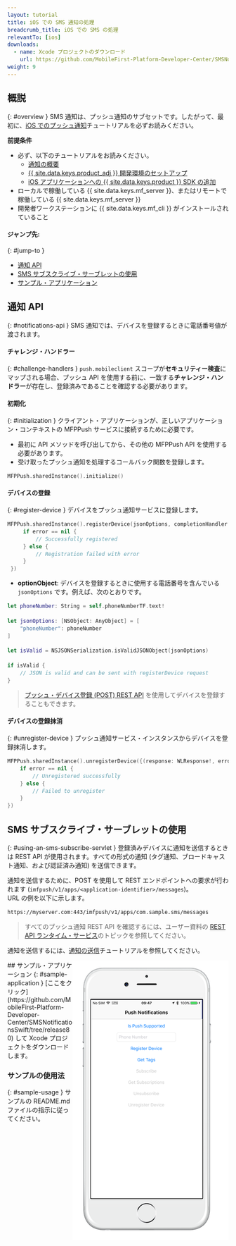 ```yaml
---
layout: tutorial
title: iOS での SMS 通知の処理
breadcrumb_title: iOS での SMS の処理
relevantTo: [ios]
downloads:
  - name: Xcode プロジェクトのダウンロード
    url: https://github.com/MobileFirst-Platform-Developer-Center/SMSNotificationsSwift/tree/release80
weight: 9
---
```

<!-- NLS_CHARSET=UTF-8 -->
## 概説
{: #overview }
SMS 通知は、プッシュ通知のサブセットです。したがって、最初に、[iOS でのプッシュ通知](../../)チュートリアルを必ずお読みください。

**前提条件**

* 必ず、以下のチュートリアルをお読みください。
  * [通知の概要](../../)
  * [{{ site.data.keys.product_adj }} 開発環境のセットアップ](../../../installation-configuration/#installing-a-development-environment)
  * [iOS アプリケーションへの {{ site.data.keys.product }} SDK の追加](../../../application-development/sdk/ios)
* ローカルで稼働している {{ site.data.keys.mf_server }}、またはリモートで稼働している {{ site.data.keys.mf_server }}
* 開発者ワークステーションに {{ site.data.keys.mf_cli }} がインストールされていること

#### ジャンプ先:
{: #jump-to }
* [通知 API](#notifications-api)   
* [SMS サブスクライブ・サーブレットの使用](#using-an-sms-subscribe-servlet)     
* [サンプル・アプリケーション](#sample-application)

## 通知 API
{: #notifications-api }
SMS 通知では、デバイスを登録するときに電話番号値が渡されます。

#### チャレンジ・ハンドラー
{: #challenge-handlers }
`push.mobileclient` スコープが**セキュリティー検査**にマップされる場合、プッシュ API を使用する前に、一致する**チャレンジ・ハンドラー**が存在し、登録済みであることを確認する必要があります。

#### 初期化
{: #initialization }
クライアント・アプリケーションが、正しいアプリケーション・コンテキストの MFPPush サービスに接続するために必要です。

* 最初に API メソッドを呼び出してから、その他の MFPPush API を使用する必要があります。
* 受け取ったプッシュ通知を処理するコールバック関数を登録します。

```swift
MFPPush.sharedInstance().initialize()
```

#### デバイスの登録
{: #register-device }
デバイスをプッシュ通知サービスに登録します。

```swift
MFPPush.sharedInstance().registerDevice(jsonOptions, completionHandler: {(response: WLResponse!, error: NSError!) -> Void in
     if error == nil {
         // Successfully registered
     } else {
         // Registration failed with error
     }
 })
```

* **optionObject**: デバイスを登録するときに使用する電話番号を含んでいる `jsonOptions` です。例えば、次のとおりです。

```swift
let phoneNumber: String = self.phoneNumberTF.text!

let jsonOptions: [NSObject: AnyObject] = [
    "phoneNumber": phoneNumber
]

let isValid = NSJSONSerialization.isValidJSONObject(jsonOptions)

if isValid {
    // JSON is valid and can be sent with registerDevice request
}

```

> [プッシュ・デバイス登録 (POST) REST API](http://www.ibm.com/support/knowledgecenter/en/SSHS8R_8.0.0/com.ibm.worklight.apiref.doc/rest_runtime/r_restapi_push_device_registration_post.html) を使用してデバイスを登録することもできます。

#### デバイスの登録抹消
{: #unregister-device }
プッシュ通知サービス・インスタンスからデバイスを登録抹消します。

```swift
MFPPush.sharedInstance().unregisterDevice({(response: WLResponse!, error: NSError!) -> Void in
    if error == nil {
        // Unregistered successfully
    } else {
        // Failed to unregister
    }
})
```

## SMS サブスクライブ・サーブレットの使用
{: #using-an-sms-subscribe-servlet }
登録済みデバイスに通知を送信するときは REST API が使用されます。すべての形式の通知 (タグ通知、ブロードキャスト通知、および認証済み通知) を送信できます。

通知を送信するために、POST を使用して REST エンドポイントへの要求が行われます (`imfpush/v1/apps/<application-identifier>/messages`)。  
URL の例を以下に示します。 

```bash
https://myserver.com:443/imfpush/v1/apps/com.sample.sms/messages
```

> すべてのプッシュ通知 REST API を確認するには、ユーザー資料の <a href="https://www.ibm.com/support/knowledgecenter/SSHS8R_8.0.0/com.ibm.worklight.apiref.doc/rest_runtime/c_restapi_runtime.html">REST API ランタイム・サービス</a>のトピックを参照してください。

通知を送信するには、[通知の送信](../../sending-notifications)チュートリアルを参照してください。

<img alt="サンプル・アプリケーションのイメージ" src="sample-app.png" style="float:right"/>
## サンプル・アプリケーション
{: #sample-application }
[ここをクリック](https://github.com/MobileFirst-Platform-Developer-Center/SMSNotificationsSwift/tree/release80) して Xcode プロジェクトをダウンロードします。

### サンプルの使用法
{: #sample-usage }
サンプルの README.md ファイルの指示に従ってください。



